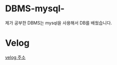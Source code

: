 # DBMS-mysql-

제가 공부한 DBMS는 mysql을 사용해서 DB를 배웠습니다.

# Velog

[velog 주소](https://velog.io/@zxzz45/series/MySQLDBMS)


